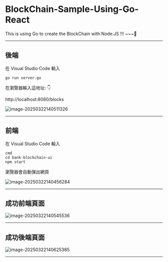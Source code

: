 # BlockChain-Sample-Using-Go-React
This is using Go to create the BlockChain with Node.JS !!! ~~~🐺



---

## 後端

在 Visual Studio Code 輸入

```
go run server.go
```

在瀏覽器輸入這地址: 👇

http://localhost:8080/blocks

![image-20250322140511326](http://pdm888.oss-cn-beijing.aliyuncs.com/img/image-20250322140511326.png) 

----

## 前端

在 Visual Studio Code 輸入

```
cmd
cd bank-blockchain-ui
npm start
```

瀏覽器會自動彈出網頁

![image-20250322140456284](http://pdm888.oss-cn-beijing.aliyuncs.com/img/image-20250322140456284.png) 

---

## 成功前端頁面

![image-20250322140545536](http://pdm888.oss-cn-beijing.aliyuncs.com/img/image-20250322140545536.png) 

----

## 成功後端頁面

![image-20250322140625385](http://pdm888.oss-cn-beijing.aliyuncs.com/img/image-20250322140625385.png) 

----

